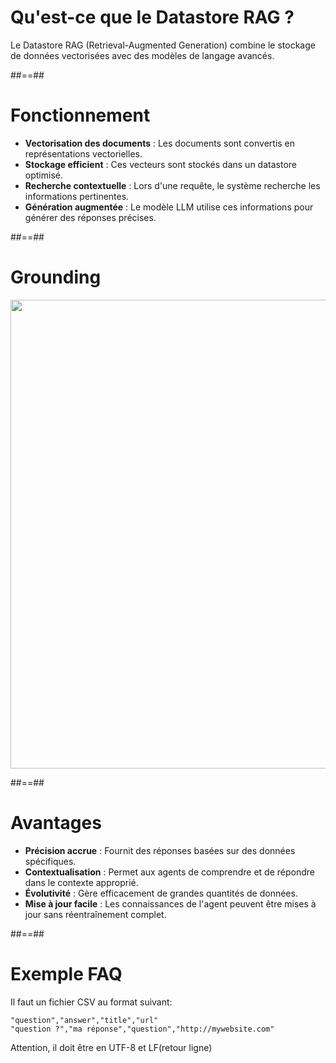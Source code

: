 
# Qu'est-ce que le Datastore RAG ?

Le Datastore RAG (Retrieval-Augmented Generation) combine le stockage de données vectorisées avec des modèles de langage avancés.

##==##


# Fonctionnement

* **Vectorisation des documents** : Les documents sont convertis en représentations vectorielles.
* **Stockage efficient** : Ces vecteurs sont stockés dans un datastore optimisé.
* **Recherche contextuelle** : Lors d'une requête, le système recherche les informations pertinentes.
* **Génération augmentée** : Le modèle LLM utilise ces informations pour générer des réponses précises.

##==##

# Grounding

<img class="center" style=" height: 750px" src="./assets/images/grounding_example.PNG" />

##==##

# Avantages

* **Précision accrue** : Fournit des réponses basées sur des données spécifiques.
* **Contextualisation** : Permet aux agents de comprendre et de répondre dans le contexte approprié.
* **Évolutivité** : Gère efficacement de grandes quantités de données.
* **Mise à jour facile** : Les connaissances de l'agent peuvent être mises à jour sans réentraînement complet.

##==##

# Exemple FAQ

Il faut un fichier CSV au format suivant:
````
"question","answer","title","url"
"question ?","ma réponse","question","http://mywebsite.com"
````

Attention, il doit être en UTF-8 et LF(retour ligne)
